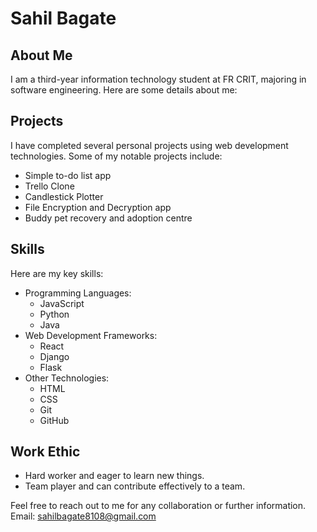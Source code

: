 # Sahil Bagate

## About Me
I am a third-year information technology student at FR CRIT, majoring in software engineering. Here are some details about me:

## Projects
I have completed several personal projects using web development technologies. Some of my notable projects include:

- Simple to-do list app
- Trello Clone
- Candlestick Plotter
- File Encryption and Decryption app
- Buddy pet recovery and adoption centre

## Skills
Here are my key skills:

- Programming Languages:
  - JavaScript
  - Python
  - Java
- Web Development Frameworks:
  - React
  - Django
  - Flask
- Other Technologies:
  - HTML
  - CSS
  - Git
  - GitHub

## Work Ethic
- Hard worker and eager to learn new things.
- Team player and can contribute effectively to a team.

Feel free to reach out to me for any collaboration or further information.\
Email: sahilbagate8108@gmail.com
